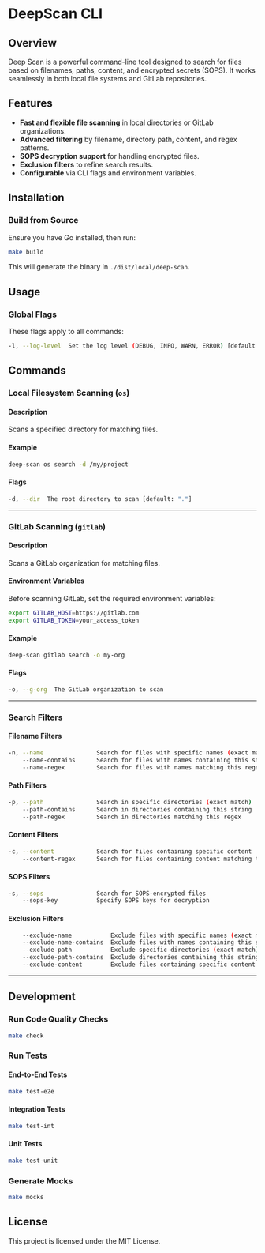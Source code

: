# DeepScan CLI

## Overview

Deep Scan is a powerful command-line tool designed to search for files based on filenames, paths, content, and encrypted secrets (SOPS). It works seamlessly in both local file systems and GitLab repositories.

## Features

- **Fast and flexible file scanning** in local directories or GitLab organizations.
- **Advanced filtering** by filename, directory path, content, and regex patterns.
- **SOPS decryption support** for handling encrypted files.
- **Exclusion filters** to refine search results.
- **Configurable** via CLI flags and environment variables.

## Installation

### Build from Source

Ensure you have Go installed, then run:

```sh
make build
```

This will generate the binary in `./dist/local/deep-scan`.

## Usage

### Global Flags

These flags apply to all commands:

```sh
-l, --log-level  Set the log level (DEBUG, INFO, WARN, ERROR) [default: INFO]
```

## Commands

### Local Filesystem Scanning (`os`)

#### Description
Scans a specified directory for matching files.

#### Example

```sh
deep-scan os search -d /my/project
```

#### Flags

```sh
-d, --dir  The root directory to scan [default: "."]
```

---

### GitLab Scanning (`gitlab`)

#### Description
Scans a GitLab organization for matching files.

#### Environment Variables

Before scanning GitLab, set the required environment variables:

```sh
export GITLAB_HOST=https://gitlab.com
export GITLAB_TOKEN=your_access_token
```

#### Example

```sh
deep-scan gitlab search -o my-org
```

#### Flags

```sh
-o, --g-org  The GitLab organization to scan
```

---

### Search Filters

#### Filename Filters

```sh
-n, --name               Search for files with specific names (exact match)
    --name-contains      Search for files with names containing this string
    --name-regex         Search for files with names matching this regex
```

#### Path Filters

```sh
-p, --path               Search in specific directories (exact match)
    --path-contains      Search in directories containing this string
    --path-regex         Search in directories matching this regex
```

#### Content Filters

```sh
-c, --content            Search for files containing specific content
    --content-regex      Search for files containing content matching this regex
```

#### SOPS Filters

```sh
-s, --sops               Search for SOPS-encrypted files
    --sops-key           Specify SOPS keys for decryption
```

#### Exclusion Filters

```sh
    --exclude-name           Exclude files with specific names (exact match)
    --exclude-name-contains  Exclude files with names containing this string
    --exclude-path           Exclude specific directories (exact match)
    --exclude-path-contains  Exclude directories containing this string
    --exclude-content        Exclude files containing specific content
```

---

## Development

### Run Code Quality Checks

```sh
make check
```

### Run Tests

#### End-to-End Tests

```sh
make test-e2e
```

#### Integration Tests

```sh
make test-int
```

#### Unit Tests

```sh
make test-unit
```

### Generate Mocks

```sh
make mocks
```

## License

This project is licensed under the MIT License.

